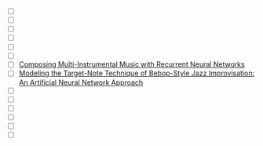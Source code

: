 - [ ] [](https://arxiv.org/abs/2002.03854)
- [ ] [](https://arxiv.org/abs/1709.01620)
- [ ] [](https://magenta.tensorflow.org/nsynth)
- [ ] [](https://arxiv.org/pdf/1801.00887.pdf)
- [ ] [](https://www.scitepress.org/Papers/2018/65977/65977.pdf)
- [ ] [](https://link.springer.com/article/10.1007/s00521-018-3775-8)
- [ ] [Composing Multi-Instrumental Music with Recurrent Neural Networks](https://ieeexplore.ieee.org/document/8852430)  
- [ ] [Modeling the Target-Note Technique of Bebop-Style Jazz Improvisation: An Artificial Neural Network Approach](https://www.jstor.org/stable/40285674)
- [ ] []()
- [ ] []()
- [ ] []()
- [ ] []()
- [ ] []()
- [ ] []()
